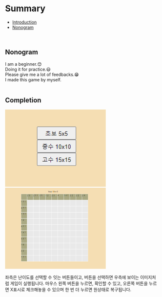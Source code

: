 # Summary
* <a href="README.md">Introduction</a>
* <a href="nonogram.md">Nonogram</a>  
<br>

## Nonogram
I am a beginner.:blush:  
Doing it for practice.:smiley:  
Please give me a lot of feedbacks.:grin:  
I made this game by myself.     
<br>

## Completion
<img src="./readmeImages/2.PNG" width="330px">
<img src="./readmeImages/1.PNG" width="330px">   

좌측은 난이도를 선택할 수 잇는 버튼들이고, 버튼을 선택하면 우측에 보이는 이미지처럼 게임이 실행됩니다. 마우스 왼쪽 버튼을 누르면, 확인할 수 있고, 오른쪽 버튼을 누르면 X표시로 체크해놓을 수 있으며 한 번 더 누르면 원상태로 복구됩니다.